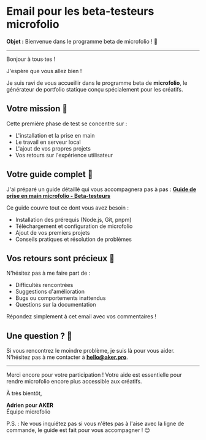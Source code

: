 # Email pour les beta-testeurs microfolio

**Objet :** Bienvenue dans le programme beta de microfolio ! 🚀

---

Bonjour à tous·tes !

J'espère que vous allez bien !

Je suis ravi de vous accueillir dans le programme beta de **microfolio**, le générateur de portfolio statique conçu spécialement pour les créatifs.

## Votre mission 🎯

Cette première phase de test se concentre sur :

- L'installation et la prise en main
- Le travail en serveur local
- L'ajout de vos propres projets
- Vos retours sur l'expérience utilisateur

## Votre guide complet 📖

J'ai préparé un guide détaillé qui vous accompagnera pas à pas :
**[Guide de prise en main microfolio - Beta-testeurs](https://github.com/aker-dev/microfolio/blob/main/doc/fr/guide-beta-testeurs.md)**

Ce guide couvre tout ce dont vous avez besoin :

- Installation des prérequis (Node.js, Git, pnpm)
- Téléchargement et configuration de microfolio
- Ajout de vos premiers projets
- Conseils pratiques et résolution de problèmes

## Vos retours sont précieux 💝

N'hésitez pas à me faire part de :

- Difficultés rencontrées
- Suggestions d'amélioration
- Bugs ou comportements inattendus
- Questions sur la documentation

Répondez simplement à cet email avec vos commentaires !

## Une question ? 🤔

Si vous rencontrez le moindre problème, je suis là pour vous aider. N'hésitez pas à me contacter à **hello@aker.pro**.

---

Merci encore pour votre participation ! Votre aide est essentielle pour rendre microfolio encore plus accessible aux créatifs.

À très bientôt,

**Adrien pour AKER**  
Équipe microfolio

P.S. : Ne vous inquiétez pas si vous n'êtes pas à l'aise avec la ligne de commande, le guide est fait pour vous accompagner ! 😊

